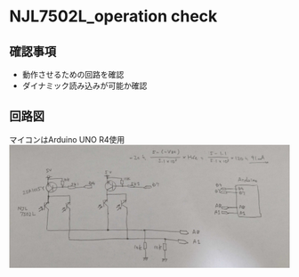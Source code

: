 # NJL7502L_operation check

## 確認事項  
* 動作させるための回路を確認
* ダイナミック読み込みが可能か確認

## 回路図  
マイコンはArduino UNO R4使用
![回路図](./schematic_photoTr_test.jpg)